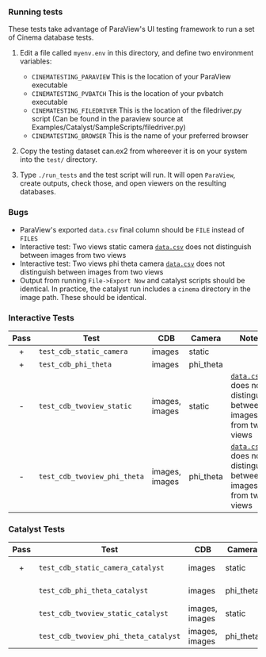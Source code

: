 ### Running tests

These tests take advantage of ParaView's UI testing framework to run a set of Cinema database tests.

1. Edit a file called ``myenv.env`` in this directory, and define two environment variables:
    - ``CINEMATESTING_PARAVIEW`` This is the location of your ParaView executable
    - ``CINEMATESTING_PVBATCH``  This is the location of your pvbatch executable
    - ``CINEMATESTING_FILEDRIVER``  This is the location of the filedriver.py script (Can be found in the paraview source at Examples/Catalyst/SampleScripts/filedriver.py)
    - ``CINEMATESTING_BROWSER``  This is the name of your preferred browser 

2. Copy the testing dataset can.ex2 from whereever it is on your system into the ``test/`` directory.

3. Type ``./run_tests`` and the test script will run. It will open ``ParaView``, create outputs, check those, and open viewers on the resulting databases.

### Bugs

- ParaView's exported ``data.csv`` final column should be ``FILE`` instead of ``FILES``
- Interactive test: Two views static camera [``data.csv``](results/twoviews.csv) does not distinguish between images from two views
- Interactive test: Two views phi theta camera [``data.csv``](results/twoviews_phitheta.csv) does not distinguish between images from two views
- Output from running ``File->Export Now`` and catalyst scripts should be identical. In practice, the catalyst run includes a ``cinema`` directory in the image path. These should be identical.

### Interactive Tests

| Pass | Test | CDB | Camera | Notes |
|:----:|------|-----|--------|-------|
| + | ``test_cdb_static_camera`` | images | static | |
| + | ``test_cdb_phi_theta`` | images | phi_theta | |
| - | ``test_cdb_twoview_static`` | images, images | static | [``data.csv``](results/twoviews.csv) does not distinguish between images from two views |
| - | ``test_cdb_twoview_phi_theta`` | images, images | phi_theta | [``data.csv``](results/twoviews_phitheta.csv) does not distinguish between images from two views |


### Catalyst Tests

| Pass   | Test                                      | CDB              | Camera      | Notes       |
| :----: | ----------------------------------------- | ---------------- | ----------- | ----------- |
| +      | ``test_cdb_static_camera_catalyst``       | images           | static      | one view    |
|        | ``test_cdb_phi_theta_catalyst``           | images           | phi_theta   | one view    |
|        | ``test_cdb_twoview_static_catalyst``      | images, images   | static      | two views   |
|        | ``test_cdb_twoview_phi_theta_catalyst``   | images, images   | phi_theta   | two views   |
